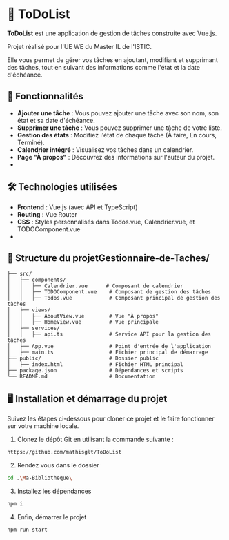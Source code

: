 # 📝 ToDoList

**ToDoList** est une application de gestion de tâches construite avec Vue.js.

Projet réalisé pour l'UE WE du Master IL de l'ISTIC.

Elle vous permet de gérer vos tâches en ajoutant, modifiant et supprimant des tâches, tout en suivant des informations comme l'état et la date d'échéance.

## 🚀 Fonctionnalités

- **Ajouter une tâche** : Vous pouvez ajouter une tâche avec son nom, son état et sa date d'échéance.
- **Supprimer une tâche** : Vous pouvez supprimer une tâche de votre liste.
- **Gestion des états** : Modifiez l'état de chaque tâche (À faire, En cours, Terminé).
- **Calendrier intégré** : Visualisez vos tâches dans un calendrier.
- **Page "À propos"** : Découvrez des informations sur l'auteur du projet.
- 
## 🛠️ Technologies utilisées

- **Frontend** : Vue.js (avec API et TypeScript)
- **Routing** : Vue Router
- **CSS** : Styles personnalisés dans Todos.vue, Calendrier.vue, et TODOComponent.vue
- 
## 📂 Structure du projetGestionnaire-de-Taches/

```plaintext
├── src/
│   ├── components/
│   │   ├── Calendrier.vue      # Composant de calendrier
│   │   ├── TODOComponent.vue    # Composant de gestion des tâches
│   │   ├── Todos.vue            # Composant principal de gestion des tâches
│   ├── views/
│   │   ├── AboutView.vue        # Vue "À propos"
│   │   ├── HomeView.vue         # Vue principale
│   ├── services/
│   │   ├── api.ts               # Service API pour la gestion des tâches
│   ├── App.vue                  # Point d'entrée de l'application
│   ├── main.ts                  # Fichier principal de démarrage
├── public/                      # Dossier public
│   ├── index.html               # Fichier HTML principal
├── package.json                 # Dépendances et scripts
└── README.md                    # Documentation
```

## 🖥️ Installation et démarrage du projet

Suivez les étapes ci-dessous pour cloner ce projet et le faire fonctionner sur votre machine locale.

  1. Clonez le dépôt Git en utilisant la commande suivante :
   
   ```bash
   https://github.com/mathisglt/ToDoList
   ```
   
   2. Rendez vous dans le dossier
   
   ```bash
   cd .\Ma-Bibliotheque\
   ```
   
   3. Installez les dépendances
   
   ```bash
   npm i 
   ```
   
   4. Enfin, démarrer le projet
   
   ```bash
   npm run start
   ```
